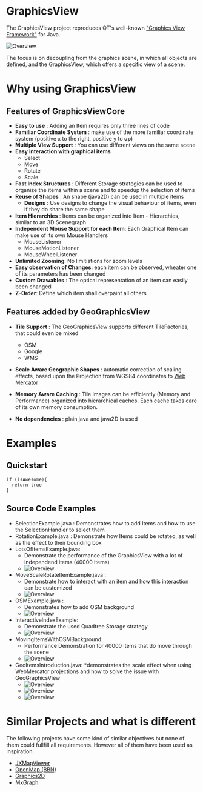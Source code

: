 GraphicsView
===========================
The GraphicsView project reproduces QT's well-known ["Graphics View Framework"](http://doc.qt.io/archives/qt-4.8/graphicsview.html) for Java.

![Overview](doc/images/Overview1.png "GraphicsView Examples")

The focus is on decoupling from the graphics scene, in which all objects are defined, and the GraphicsView, which offers a specific view of a scene. 

# Why using GraphicsView
## Features of GraphicsViewCore
* **Easy to use** : Adding an Item requires only three lines of code
* **Familiar Coordinate System** : make use of the more familiar coordinate system (positive x to the right, positive y to **up**)
* **Multiple View Support** : You can use different views on the same scene
* **Easy interaction with graphical items**
	* Select
	* Move
	* Rotate
	* Scale
* **Fast Index Structures** : Different Storage strategies can be used to organize the items within a scene and to speedup the selection of items 
* **Reuse of Shapes** : An shape (java2D) can be used in multiple items
	* **Designs** : Use designs to change the visual behaviour of items, even if they do share the same shape
* **Item Hierarchies** : Items can be organized into Item - Hierarchies, similar to an 3D Scenegraph 
* **Independent Mouse Support for each Item**: Each Graphical Item can make use of its own Mouse Handlers
	* MouseListener
	* MouseMotionListener
	* MouseWheelListener
* **Unlimited Zooming**: No limitiations for zoom levels
* **Easy observation of Changes**: each item can be observed, wheater one of its parameters has been changed
* **Custom Drawables** : The optical representation of an item can easily been changed
* **Z-Order**: Define which item shall overpaint all others
 
## Features added by GeoGraphicsView
* **Tile Support** : The GeoGraphicsView supports different TileFactories, that could even be mixed
	* OSM
	* Google
	* WMS
* **Scale Aware Geographic Shapes** : automatic correction of scaling effects, based upon the Projection from WGS84 coordinates to [Web Mercator](https://en.wikipedia.org/wiki/Web_Mercator)
* **Memory Aware Caching** : Tile Images can be efficiently (Memory and Performance) organized into hierarchical caches. Each cache takes care of its own memory consumption.

* **No dependencies** : plain java and java2D is used 

# Examples
## Quickstart

	if (isAwesome){
	  return true
	}
## Source Code Examples
* SelectionExample.java : Demonstrates how to add Items and how to use the SelectionHandler to select them
* RotationExample.java : Demonstrate how Items could be rotated, as well as the effect to their bounding box
* LotsOfItemsExample.java: 
	* Demonstrate the performance of the GraphicsView with a lot of independend items (40000 items)
	* ![Overview](doc/images/ManyStaticItems.png "LotsOfItemsExample")	
* MoveScaleRotateItemExample.java : 
	* Demonstrate how to interact with an item and how this interaction can be customized
	* ![Overview](doc/images/MoveScaleRotate.png "MoveScaleRotateItemExample")
* OSMExample.java : 
	* Demonstrates how to add OSM background
	* ![Overview](doc/images/OSMExample.png "OSM Example")
* InteractiveIndexExample: 
	* Demonstrate the used Quadtree Storage strategy
	* ![Overview](doc/images/InteractiveIndex.png "InteractiveIndexExample") 
* MovingItemsWithOSMBackground: 
	* Performance Demonstration for 40000 items that do move through the scene
	* ![Overview](doc/images/MovingItemsWithOSMBackground.png "MovingItemsWithOSMBackground")
* GeoItemsIntroduction.java: 
	*demonstrates the scale effect when using WebMercator projections and how to solve the issue with GeoGraphicsView
	* ![Overview](doc/images/GeoItems1.png "GeoItems")
	* ![Overview](doc/images/ScaleEffect.png "ScaleEffect.png")
	* ![Overview](doc/images/ScaleEffect2.png "ScaleEffect")

# Similar Projects and what is different
The following projects have some kind of similar objectives but none of them could fullfill all requirements. However all of them have been used as inspiration. 

* [JXMapViewer](https://github.com/msteiger/jxmapviewer2)
* [OpenMap (BBN)](https://github.com/OpenMap-java/openmap)
* [Graphics2D](https://docs.oracle.com/javase/7/docs/api/java/awt/Graphics2D.html)
* [MxGraph](https://github.com/jgraph/mxgraph)